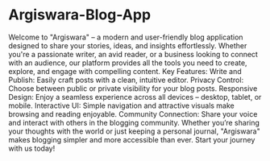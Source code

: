 # Argiswara-Blog-App
Welcome to "Argiswara" – a modern and user-friendly blog application designed to share your stories, ideas, and insights effortlessly. Whether you're a passionate writer, an avid reader, or a business looking to connect with an audience, our platform provides all the tools you need to create, explore, and engage with compelling content.
Key Features:
Write and Publish: Easily craft posts with a clean, intuitive editor.
Privacy Control: Choose between public or private visibility for your blog posts.
Responsive Design: Enjoy a seamless experience across all devices – desktop, tablet, or mobile.
Interactive UI: Simple navigation and attractive visuals make browsing and reading enjoyable.
Community Connection: Share your voice and interact with others in the blogging community.
Whether you’re sharing your thoughts with the world or just keeping a personal journal, "Argiswara" makes blogging simpler and more accessible than ever. Start your journey with us today!
